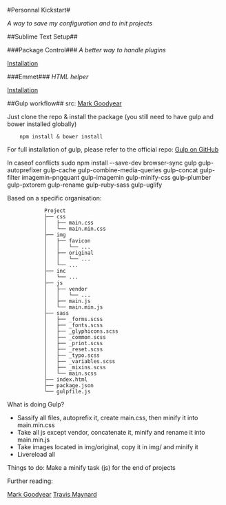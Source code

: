 #Personnal Kickstart#

*A way to save my configuration and to init projects*

##Sublime Text Setup##

###Package Control###
*A better way to handle plugins*

[Installation](https://sublime.wbond.net/installation)

###Emmet###
*HTML helper*

[Installation](https://github.com/sergeche/emmet-sublime)


##Gulp workflow##
src: [Mark Goodyear](http://markgoodyear.com/2014/01/getting-started-with-gulp/)

Just clone the repo & install the package (you still need to have gulp and bower installed globally)
        
        npm install & bower install

For full installation of gulp, please refer to the official repo: [Gulp on GitHub](https://github.com/gulpjs/gulp/blob/master/docs/getting-started.md)


In caseof conflicts
sudo npm install --save-dev browser-sync gulp gulp-autoprefixer gulp-cache gulp-combine-media-queries gulp-concat gulp-filter imagemin-pngquant gulp-imagemin gulp-minify-css gulp-plumber gulp-pxtorem gulp-rename gulp-ruby-sass gulp-uglify 

Based on a specific organisation:


				Project
		        ├── css
		        │   ├── main.css
		        │   └── main.min.css
		        ├── img
		        │   ├── favicon
		        │   │   └── ...
		        │   ├── original
		        │   │   └── ...
		        │   └── ...
		        ├── inc
		        │   └── ...
		        ├── js
		        │   ├── vendor
		        │   │   └── ...
		        │   ├── main.js
		        │   └── main.min.js
		        ├── sass
		        │   ├── _forms.scss
		        │   ├── _fonts.scss
		        │   ├── _glyphicons.scss
		        │   ├── _common.scss
		        │   ├── _print.scss
		        │   ├── _reset.scss
		        │   ├── _typo.scss
		        │   ├── _variables.scss
		        │   ├── _mixins.scss
		        │   └── main.scss
		        ├── index.html
		        ├── package.json
		        └── gulpfile.js

What is doing Gulp?
- Sassify all files, autoprefix it, create main.css, then minify it into main.min.css
- Take all js except vendor, concatenate it, minify and rename it into main.min.js
- Take images located in img/original, copy it in img/ and minify it
- Livereload all


Things to do:
Make a minify task (js) for the end of projects

Further reading:

[Mark Goodyear](http://markgoodyear.com/2014/01/getting-started-with-gulp/)
[Travis Maynard](http://travismaynard.com/writing/getting-started-with-gulp)

